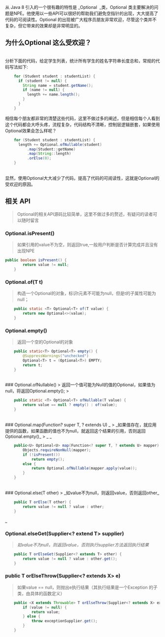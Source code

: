 从 Java 8 引入的一个很有趣的特性是 _Optional  _类，Optional 类主要解决的问题是NPE。他使用以一些API可以很好的帮助我们避免空指针的出现，大大提高了代码的可阅读性。Optional 的出现被广大程序员朋友非常欢迎，尽管这个类并不复杂，但它带来的效果却是非常明显的。

<a name="JD1wN"></a>
## 为什么Optional 这么受欢迎？

<br />分析下面的代码，给定学生列表，统计所有学生的姓名字符串长度总和，常规的代码写法如下:<br />

```java
    for (Student student : studentList) {
      if (student != null) {
        String name = student.getName();
        if (name != null) {
          length += name.length();
        }
      }
    }
```
相信每个朋友都非常的清楚这些代码，这里不做过多的阐述，但是相信每个人看到这个代码都会大呼头疼，流程复杂，代码结构不清晰，控制层逻辑嵌套，如果使用Optional效果会怎么样呢？<br />

```java
    for (Student student : studentList) {
      length += Optional.ofNullable(student)
          .map(Student::getName)
          .map(String::length)
          .orElse(0);
    }
```

<br />显然，使用Optional大大减少了代码，提高了代码的可阅读性，这就是Optional的受欢迎的原因。<br />

<a name="x2dUV"></a>
## 相关 API
> Optional的相关API源码比较简单，这里不做过多的赘述，有疑问的读者可以随时留言



<a name="g1dkH"></a>
### Optional.isPresent()
> 如果引用的value不为空，则返回true,一般用户判断是否计算完成并且没有出现NPE

```java
public boolean isPresent() {
        return value != null;
    }
```


<a name="2s3Hp"></a>
### Optional.of(T t)
> 构造一个Optional的对象，标识t元素不可能为null，但是t的子属性可能为null；

```java
    public static <T> Optional<T> of(T value) {
        return new Optional<>(value);
    }
```


<a name="FqW3p"></a>
### Optional.empty()
> 返回一个空的Optional的对象

```java
    public static<T> Optional<T> empty() {
        @SuppressWarnings("unchecked")
        Optional<T> t = (Optional<T>) EMPTY;
        return t;
    }
```
<br />
<a name="HTjIG"></a>
### Optional.ofNullable()
> 返回一个值可能为Null的值的Optional，如果值为null，将返回Optional.empty();
> 

```java
    public static <T> Optional<T> ofNullable(T value) {
        return value == null ? empty() : of(value);
    }
```
<br />
<a name="EiZXJ"></a>
### Optional.map(Function? super T, ? extends U)
_
> _如果值存在，就应用提供的函数，如果函数的值也不为null，就返回这个结果的引用，否则返回Optional.empty()_
> _  _

```java
    public<U> Optional<U> map(Function<? super T, ? extends U> mapper) {
        Objects.requireNonNull(mapper);
        if (!isPresent())
            return empty();
        else {
            return Optional.ofNullable(mapper.apply(value));
        }
    }
```
<br />
<a name="vxzeF"></a>
### Optional.else(T other)
> _如value不为null，则返回value，否则返回other_

```java
    public T orElse(T other) {
        return value != null ? value : other;
    }
```
_
<a name="3pEZF"></a>
### Optional.elseGet(Supplier<? extend T> supplier)
> _如value不为null，则返回value，否则执行supplier方法返回执行结果_

```java
    public T orElseGet(Supplier<? extends T> other) {
        return value != null ? value : other.get();
    }
```
<a name="vjRaR"></a>
### public T orElseThrow(Supplier<? extends X> e)
> 如果value == null，则抛出e执行结果（其执行结果是一个Exception 的子类，由具体的函数定义） 

```java
    public <X extends Throwable> T orElseThrow(Supplier<? extends X> exceptionSupplier) throws X {
        if (value != null) {
            return value;
        } else {
            throw exceptionSupplier.get();
        }
    }
```


